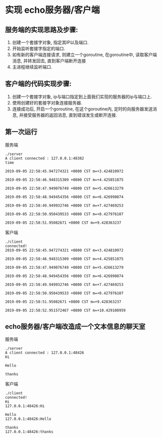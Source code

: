 # 实现 echo服务器/客户端  

## 服务端的实现思路及步骤:  
1. 创建一个套接字对象, 指定其IP以及端口.  
2. 开始监听套接字指定的端口.  
3. 如有新的客户端连接请求, 则建立一个goroutine, 在goroutine中, 读取客户端消息, 并转发回去, 直到客户端断开连接  
4. 主进程继续监听端口.  

## 客户端的代码实现步骤:  
1. 创建一个套接字对象, ip与端口指定到上面我们实现的服务器的ip与端口上.  
2. 使用创建好的套接字对象连接服务器.  
3. 连接成功后, 开启一个goroutine, 在这个goroutine内, 定时的向服务器发送消息, 并接受服务器的返回消息, 直到错误发生或断开连接.  

## 第一次运行  
服务端  
```
./server 
A client connected : 127.0.0.1:48382
time

2019-09-05 22:58:45.947274321 +0800 CST m=+3.424810972

2019-09-05 22:58:46.948315309 +0800 CST m=+4.425851875

2019-09-05 22:58:47.949076749 +0800 CST m=+5.426613279

2019-09-05 22:58:48.949454356 +0800 CST m=+6.426990874

2019-09-05 22:58:49.949932746 +0800 CST m=+7.427469253

2019-09-05 22:58:50.950439533 +0800 CST m=+8.427976107

2019-09-05 22:58:51.95082671 +0800 CST m=+9.428363237
```

客户端  
```
./client 
connected!
2019-09-05 22:58:45.947274321 +0800 CST m=+3.424810972

2019-09-05 22:58:46.948315309 +0800 CST m=+4.425851875

2019-09-05 22:58:47.949076749 +0800 CST m=+5.426613279

2019-09-05 22:58:48.949454356 +0800 CST m=+6.426990874

2019-09-05 22:58:49.949932746 +0800 CST m=+7.427469253

2019-09-05 22:58:50.950439533 +0800 CST m=+8.427976107

2019-09-05 22:58:51.95082671 +0800 CST m=+9.428363237

2019-09-05 22:58:52.951572467 +0800 CST m=+10.429108959
```

## echo服务器/客户端改造成一个文本信息的聊天室  
服务端  
```
./server 
A client connected : 127.0.0.1:48426
Hi

Hello

thanks
```

客户端  
```
./client 
connected!
Hi
127.0.0.1:48426:Hi

Hello
127.0.0.1:48426:Hello

thanks
127.0.0.1:48426:thanks
```
